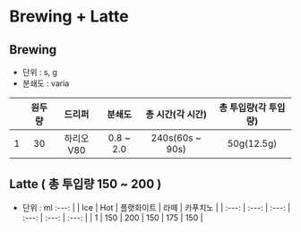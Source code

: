 # Brewing + Latte

## Brewing
- 단위 : s, g
- 분쇄도 : varia

|   | 원두량 | 드리퍼 | 분쇄도 | 총 시간(각 시간) | 총 투입량(각 투입량) |
| :---: | :---: | :---:  | :---: | :---: | :---: |
| 1 | 30 | 하리오V80 | 0.8 ~ 2.0 | 240s(60s ~ 90s) | 50g(12.5g) |

## Latte ( 총 투입량 150 ~ 200 )
- 단위 : ml
:---:
|   | Ice | Hot | 플랫화이트 | 라떼 | 카푸치노 |
| :---: | :---: | :---: | :---: | :---: | :---: |
| 1 | 150 | 200 | 150 | 175 | 150 |
